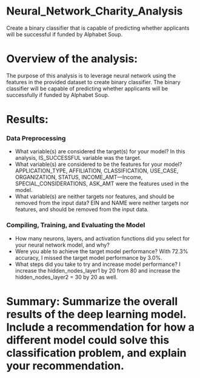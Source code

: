 # Neural_Network_Charity_Analysis
Create a binary classifier that is capable of predicting whether applicants will be successful if funded by Alphabet Soup.

# Overview of the analysis: 
The purpose of this analysis is to leverage neural network using the features in the provided dataset to create binary classifier.  The binary classifier will be capable of predicting whether applicants will be successfully if funded by Alphabet Soup.

# Results: 
### Data Preprocessing
+ What variable(s) are considered the target(s) for your model? In this analysis, IS_SUCCESSFUL variable was the target.
+ What variable(s) are considered to be the features for your model? APPLICATION_TYPE, AFFILIATION, CLASSIFICATION, USE_CASE, ORGANIZATION, STATUS, INCOME_AMT—Income, SPECIAL_CONSIDERATIONS, ASK_AMT were the features used in the model.
+ What variable(s) are neither targets nor features, and should be removed from the input data? EIN and NAME were neither targets nor features, and should be removed from the input data.
### Compiling, Training, and Evaluating the Model
+ How many neurons, layers, and activation functions did you select for your neural network model, and why?  
+ Were you able to achieve the target model performance?  With 72.3% accuracy, I missed the target model performance by 3.0%.
+ What steps did you take to try and increase model performance?  I increase the hidden_nodes_layer1 by 20 from 80 and increase the  hidden_nodes_layer2 = 30 by 20 as well.

# Summary: Summarize the overall results of the deep learning model. Include a recommendation for how a different model could solve this classification problem, and explain your recommendation.

